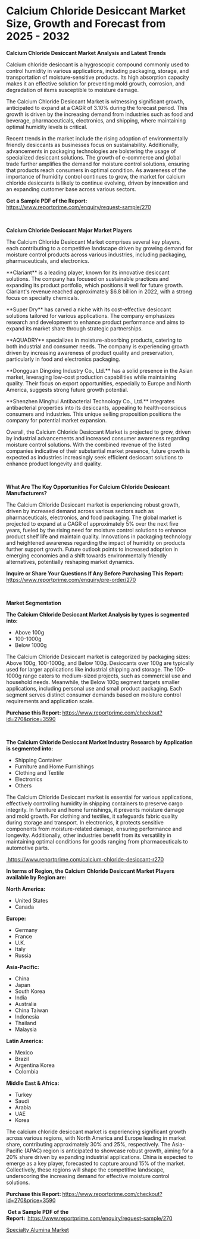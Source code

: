 <p><h1>Calcium Chloride Desiccant Market Size, Growth and Forecast from 2025 - 2032</h1></p><p><strong>Calcium Chloride Desiccant Market Analysis and Latest Trends</strong></p>
<p><p>Calcium chloride desiccant is a hygroscopic compound commonly used to control humidity in various applications, including packaging, storage, and transportation of moisture-sensitive products. Its high absorption capacity makes it an effective solution for preventing mold growth, corrosion, and degradation of items susceptible to moisture damage. </p><p>The Calcium Chloride Desiccant Market is witnessing significant growth, anticipated to expand at a CAGR of 3.10% during the forecast period. This growth is driven by the increasing demand from industries such as food and beverage, pharmaceuticals, electronics, and shipping, where maintaining optimal humidity levels is critical. </p><p>Recent trends in the market include the rising adoption of environmentally friendly desiccants as businesses focus on sustainability. Additionally, advancements in packaging technologies are bolstering the usage of specialized desiccant solutions. The growth of e-commerce and global trade further amplifies the demand for moisture control solutions, ensuring that products reach consumers in optimal condition. As awareness of the importance of humidity control continues to grow, the market for calcium chloride desiccants is likely to continue evolving, driven by innovation and an expanding customer base across various sectors.</p></p>
<p><strong>Get a Sample PDF of the Report:&nbsp;</strong> <a href="https://www.reportprime.com/enquiry/request-sample/270?utm_campaign=3041&utm_medium=2&utm_source=Github&utm_content=ia&utm_term=18032025&utm_id=calcium-chloride-desiccant">https://www.reportprime.com/enquiry/request-sample/270</a></p>
<p>&nbsp;</p>
<p><strong>Calcium Chloride Desiccant Major Market Players</strong></p>
<p><p>The Calcium Chloride Desiccant Market comprises several key players, each contributing to a competitive landscape driven by growing demand for moisture control products across various industries, including packaging, pharmaceuticals, and electronics.</p><p>**Clariant** is a leading player, known for its innovative desiccant solutions. The company has focused on sustainable practices and expanding its product portfolio, which positions it well for future growth. Clariant's revenue reached approximately $6.8 billion in 2022, with a strong focus on specialty chemicals.</p><p>**Super Dry** has carved a niche with its cost-effective desiccant solutions tailored for various applications. The company emphasizes research and development to enhance product performance and aims to expand its market share through strategic partnerships.</p><p>**AQUADRY** specializes in moisture-absorbing products, catering to both industrial and consumer needs. The company is experiencing growth driven by increasing awareness of product quality and preservation, particularly in food and electronics packaging.</p><p>**Dongguan Dingxing Industry Co., Ltd.** has a solid presence in the Asian market, leveraging low-cost production capabilities while maintaining quality. Their focus on export opportunities, especially to Europe and North America, suggests strong future growth potential.</p><p>**Shenzhen Minghui Antibacterial Technology Co., Ltd.** integrates antibacterial properties into its desiccants, appealing to health-conscious consumers and industries. This unique selling proposition positions the company for potential market expansion.</p><p>Overall, the Calcium Chloride Desiccant Market is projected to grow, driven by industrial advancements and increased consumer awareness regarding moisture control solutions. With the combined revenue of the listed companies indicative of their substantial market presence, future growth is expected as industries increasingly seek efficient desiccant solutions to enhance product longevity and quality.</p></p>
<p>&nbsp;</p>
<p><strong>What Are The Key Opportunities For Calcium Chloride Desiccant Manufacturers?</strong></p>
<p><p>The Calcium Chloride Desiccant market is experiencing robust growth, driven by increased demand across various sectors such as pharmaceuticals, electronics, and food packaging. The global market is projected to expand at a CAGR of approximately 5% over the next five years, fueled by the rising need for moisture control solutions to enhance product shelf life and maintain quality. Innovations in packaging technology and heightened awareness regarding the impact of humidity on products further support growth. Future outlook points to increased adoption in emerging economies and a shift towards environmentally friendly alternatives, potentially reshaping market dynamics.</p></p>
<p><strong>Inquire or Share Your Questions If Any Before Purchasing This Report:</strong> <a href="https://www.reportprime.com/enquiry/pre-order/270?utm_campaign=3041&utm_medium=2&utm_source=Github&utm_content=ia&utm_term=18032025&utm_id=calcium-chloride-desiccant">https://www.reportprime.com/enquiry/pre-order/270</a></p>
<p>&nbsp;</p>
<p><strong>Market Segmentation</strong></p>
<p><strong>The Calcium Chloride Desiccant Market Analysis by types is segmented into:</strong></p>
<p><ul><li>Above 100g</li><li>100-1000g</li><li>Below 1000g</li></ul></p>
<p><p>The Calcium Chloride Desiccant market is categorized by packaging sizes: Above 100g, 100-1000g, and Below 100g. Desiccants over 100g are typically used for larger applications like industrial shipping and storage. The 100-1000g range caters to medium-sized projects, such as commercial use and household needs. Meanwhile, the Below 100g segment targets smaller applications, including personal use and small product packaging. Each segment serves distinct consumer demands based on moisture control requirements and application scale.</p></p>
<p><strong>Purchase this Report:&nbsp;</strong><a href="https://www.reportprime.com/checkout?id=270&price=3590&utm_campaign=3041&utm_medium=2&utm_source=Github&utm_content=ia&utm_term=18032025&utm_id=calcium-chloride-desiccant">https://www.reportprime.com/checkout?id=270&price=3590</a></p>
<p>&nbsp;</p>
<p><strong>The Calcium Chloride Desiccant Market Industry Research by Application is segmented into:</strong></p>
<p><ul><li>Shipping Container</li><li>Furniture and Home Furnishings</li><li>Clothing and Textile</li><li>Electronics</li><li>Others</li></ul></p>
<p><p>The Calcium Chloride Desiccant market is essential for various applications, effectively controlling humidity in shipping containers to preserve cargo integrity. In furniture and home furnishings, it prevents moisture damage and mold growth. For clothing and textiles, it safeguards fabric quality during storage and transport. In electronics, it protects sensitive components from moisture-related damage, ensuring performance and longevity. Additionally, other industries benefit from its versatility in maintaining optimal conditions for goods ranging from pharmaceuticals to automotive parts.</p></p>
<p><a href="https://www.reportprime.com/calcium-chloride-desiccant-r270?utm_campaign=3041&utm_medium=2&utm_source=Github&utm_content=ia&utm_term=18032025&utm_id=calcium-chloride-desiccant">&nbsp;https://www.reportprime.com/calcium-chloride-desiccant-r270</a></p>
<p><strong>In terms of Region, the Calcium Chloride Desiccant Market Players available by Region are:</strong></p>
<p>
    <p> <strong> North America: </strong>
        <ul>
            <li>United States</li>
            <li>Canada</li>
        </ul>
        </p> 
    <p> <strong> Europe: </strong>
        <ul>
            <li>Germany</li>
            <li>France</li>
            <li>U.K.</li>
            <li>Italy</li>
            <li>Russia</li>
        </ul>
        </p> 
    <p> <strong> Asia-Pacific: </strong>
        <ul>
            <li>China</li>
            <li>Japan</li>
            <li>South Korea</li>
            <li>India</li>
            <li>Australia</li>
            <li>China Taiwan</li>
            <li>Indonesia</li>
            <li>Thailand</li>
            <li>Malaysia</li>
        </ul>
        </p> 
    <p> <strong> Latin America: </strong>
        <ul>
            <li>Mexico</li>
            <li>Brazil</li>
            <li>Argentina Korea</li>
            <li>Colombia</li>
        </ul>
        </p> 
    <p> <strong> Middle East & Africa: </strong>
        <ul>
            <li>Turkey</li>
            <li>Saudi</li>
            <li>Arabia</li>
            <li>UAE</li>
            <li>Korea</li>
        </ul>
    </p>
    </p>
<p><p>The calcium chloride desiccant market is experiencing significant growth across various regions, with North America and Europe leading in market share, contributing approximately 30% and 25%, respectively. The Asia-Pacific (APAC) region is anticipated to showcase robust growth, aiming for a 20% share driven by expanding industrial applications. China is expected to emerge as a key player, forecasted to capture around 15% of the market. Collectively, these regions will shape the competitive landscape, underscoring the increasing demand for effective moisture control solutions.</p></p>
<p><strong>Purchase this Report: </strong><a href="https://www.reportprime.com/checkout?id=270&price=3590&utm_campaign=3041&utm_medium=2&utm_source=Github&utm_content=ia&utm_term=18032025&utm_id=calcium-chloride-desiccant">https://www.reportprime.com/checkout?id=270&price=3590</a></p>
<p>&nbsp;<strong>Get a Sample PDF of the Report:&nbsp;&nbsp;</strong><a href="https://www.reportprime.com/enquiry/request-sample/270?utm_campaign=3041&utm_medium=2&utm_source=Github&utm_content=ia&utm_term=18032025&utm_id=calcium-chloride-desiccant">https://www.reportprime.com/enquiry/request-sample/270</a></p>
<p><strong></strong></p>
<p><p><a href="https://github.com/sefathlehki/Market-Research-Report-List-1/blob/main/specialty-alumina-market.md?utm_campaign=3041&utm_medium=2&utm_source=Github&utm_content=ia&utm_term=18032025&utm_id=calcium-chloride-desiccant">Specialty Alumina Market</a></p></p>